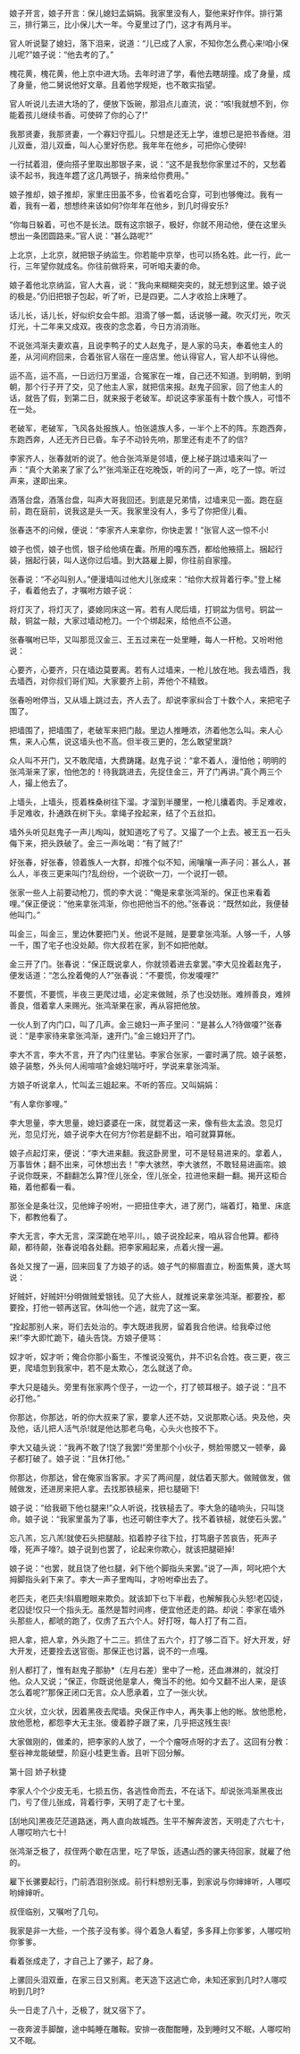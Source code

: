 <!-- { "loadSidebar": true } -->
娘子开言，娘子开言：保儿媳妇孟娟娟。我家里没有人，娶他来好作伴。排行第三，排行第三，比小保儿大一年。今夏里过了门，这才有两月半。

官人听说娶了媳妇，落下泪来，说道：“儿已成了人家，不知你怎么费心来!咱小保儿呢?”娘子说：“他去考的了。”

槐花黄，槐花黄，他上京中进大场。去年时进了学，看他去瞎胡撞。成了身量，成了身量，他二舅说他好文章。且着他学规矩，也不敢实指望。

官人听说儿去进大场的了，便放下饭碗，那泪点儿直流，说：“咳!我就想不到，你能着孩儿继续书香。可使碎了你的心了!”

我那贤妻，我那贤妻，一个寡妇守孤儿。只想是还无上学，谁想已是把书香继。泪儿双垂，泪儿双垂，叫人心里好伤悲。我年年在他乡，可把你心使碎!

一行拭着泪，便向搭子里取出那银子来，说：“这不是我愁你家里过不的，又愁着读不起书，我连年趱了这几两银子，捎来给你费用。”

娘子推却，娘子推却，家里庄田虽不多，俭省着吃合穿，可到也够俺过。我有一着，我有一着，想想终来该如何?你年年在他乡，到几时得安乐?

“你每日躲着，可也不是长法。既有这宗银子，极好，你就不用动他，便在这里头想出一条团圆路来。”官人说：“甚么路呢?”

上北京，上北京，就把银子纳监生。你若能中京举，也可以扬名姓。此一行，此一行，三年望你就成名。你往前做将来，可听咱夫妻的命。

娘子着他北京纳监，官人大喜，说：“我向来糊糊突突的，就无想到这里。娘子说的极是。”仍旧把银子包起，听了听，已是四更。二人才收拾上床睡了。

话儿长，话儿长，好似织女会牛郎。泪滴了够一瓢，话说够一藏。吹灭灯光，吹灭灯光，十二年来又成双。夜夜的念念着，今日方消消账。

不说张鸿渐夫妻欢喜，且说李鸭子的丈人赵鬼子，是人家的马夫，奉着他主人的差，从河间府回来，合着张官人宿在一座店里。他认得官人，官人却不认得他。

运不高，运不高，一日远归万里遥，合冤家在一堆，自己还不知道。到明朝，到明朝，那个行子开了交，见了他主人家，就把信来报。赵鬼子回家，回了他主人的话，就告了假，到第二日，就来报于老破军。却说这李家虽有十数个族人，可惜不在一处。

老破军，老破军，飞风各处报族人。怕张逵族人多，一半个上不的阵。东跑西奔，东跑西奔，人还无齐日已昏。车子不动铃先响，那里还有走不了的信?

李家齐人，张春就听的说了。他合张鸿渐是邻墙，便上梯子跳过墙来叫了一声：“真个大弟来了家了么?”张鸿渐正在吃晚饭，听的问了一声，吃了一惊。听过声来，遂即出来。

酒落台盘，酒落台盘，叫声大哥我回还。到底是兄弟情，过墙来见一面。跑在庭前，跑在庭前，说我这是头一天。我家里没有人，多亏了你把侄儿看。

张春迭不的问候，便说：“李家齐人来拿你，你快走罢！”张官人这一惊不小!

娘子也慌，娘子也慌，银子给他填在囊。所用的嘎东西，都给他掖搭上。捆起行装，捆起行装，叫人送你过后墙。到大路雇上脚，你往前自家撞。

张春说：“不必叫别人。”便漫墙叫过他大儿张成来：“给你大叔背着行李。”登上梯子，看着他去了，才嘱咐方娘子说：

将灯灭了，将灯灭了，婆媳同床这一宵。若有人爬后墙，打铜盆为信号。铜盆一敲，铜盆一敲，大家过墙动枪刀。一个个绑起来，给他点不公道。

张春嘱咐已毕，又叫那觅汉金三、王五过来在一处里睡，每人一杆枪。又吩咐他说：

心要齐，心要齐，只在墙边莫要离。若有人过墙来，一枪儿放在地。我去墙西，我去墙西，对你叔们哥们知。大家要齐上前，弄他个不精致。

张春吩咐停当，又从墙上跳过去，齐人去了。却说李家纠合丁十数个人，来把宅子围了。

把墙围了，把墙围了，老破军来把门敲。里边人推睡浓，济着他怎么叫。来人心焦，来人心焦，说这墙头也不高。但半夜三更的，怎么敢望里跳?

众人叫不开门，又不敢爬墙，大费踌躇。赵鬼子说：“拿不着人，漫怕他；明明的张鸿渐来了家，怕他怎的！待我跳进去，先捉住金三，开了门再讲。”真个两三个人，撮上他去了。

上墙头，上墙头，揽着株桑树往下溜。才溜到半腰里，一枪儿攮着肉。手足难收，手足难收，扑通跌在树下头。拿绳子拴起来，结了个五丝扣。

墙外头听见赵鬼子一声儿啕叫，就知道吃了亏了。又撮了一个上去。被王五一石头侮下来，把头跌破了。金三一声吆喝：“有了贼了!”

好张春，好张春，领着族人一大群，却推个似不知，闹嚷嚷一声子问：甚么人，甚么人，半夜三更来叫门?乱纷纷，一个说砍一刀，一个说打一顿。

张家一些人上前要动枪刀，慌的李大说：“俺是来拿张鸿渐的。保正也来看着哩。”保正便说：“他来拿张鸿渐，你也把他当不的他。”张春说：“既然如此，我便替他叫门。”

叫金三，叫金三，里边休要把门关。他说不是贼，是要拿张鸿渐。人够一千，人够一千，围了宅子也没处颠。你大叔若在家，到不如把他献。

金三开了门。张春说：“保正既说拿人，你就领着进去拿罢。”李大见拴着赵鬼子，便发话道：“怎么拴着俺的人?”张春说：“不要慌，你发嗄哩?”

不要慌，不要慌，半夜三更爬过墙，必定来做贼，杀了也没妨账。难辨善良，难辨善良，借着拿人来赐光。张鸿渐果在家，再从容把他放。

一伙人到了内门口，叫了几声。金三媳妇一声子里问：“是甚么人?待做嗄?”张春说：“是李家待来拿张鸿渐，速开门。”金三媳妇开了门。

李大不言，李大不言，开了内门往里钻。李家合张家，一霎时满了院。娘子装憨，娘子装憨，外头何人闹喧喧?金媳妇喘吁吁，学说来拿张鸿渐。

方娘子听说拿人，忙叫孟三姐起来。不听的答应。又叫娟娟：

“有人拿你爹哩。”

李大思量，李大思量，媳妇婆婆在一床，就觉着这一来，像有些太孟浪。忽见灯光，忽见灯光，娘子说李大在何方?你若是翻不出，咱可就算算帐。

娘子点起灯来，便说：“李大进来翻。我这卧房里，可不是轻易进来的。拿着人，万事皆休；翻不出来，可休想出去！”李大骇然，李大骇然，不敢轻易进画帘。娘子说你既来，不翻翻怎么算?侄儿张全，侄儿张全，拉进他来翻一翻。揭开这柜合箱，着他都看一看。

那张全是条壮汉，见他婶子吩咐，一把扭住李大，进了房门，端着灯，箱里、床底下，都教他看了。

李大无言，李大无言，深深跪在地平川。，娘子说拴起来，咱从容合他算。都待颠，都待颠，张春说咱各处翻。把李家厢起来，点着火搜一遍。

各处又搜了一遍，回来回复了方娘子的话。娘子气的柳眉直立，粉面焦黄，遂大骂说：

好贼奸，好贼奸!分明做贼爱银钱。见了大些人，就推说来拿张鸿渐。都要拴，都要拴，打他一顿再送官。休叫他一个逃，就完了这一案。

“拴起那别人来，哥们去处治的。李大既进我房，留着我合他讲。给我牵过他来!”李大即忙跪下，磕头告饶。方娘子便骂：

奴才听，奴才听；俺合你那小畜生，不惟说没冤仇，并不识名合姓。夜三更，夜三更，爬墙忽到我家中，若不是太欺心，怎么就送了命。

李大只是磕头。旁里有张家两个侄子，一边一个，打了顿耳根子。娘子说：“且不必打他。”

你那达，你那达，听的你大叔来了家，要拿人还不妨，又说那欺心话。央及他，央及他，话儿把人活气杀!就是他达那老乌龟，心头火也按不下。

李大又磕头说：“我再不敢了!饶了我罢!”旁里那个小伙子，劈脸带腮又一顿拳，鼻子都打破了。娘子说：“且休打他。”

你那达，你那达，曾在俺家当客家。才买了两间屋，就估着天那大。做贼做发，做贼做发，还进房来把人拿。去找那铁槌来，把乜腿砸下!

娘子说：“给我砸下他乜腿来!”众人听说，找铁槌去了。李大急的磕响头，只叫饶命。娘子说：“我家里虽为了事，也还可朝住李大了。找不着铁槌，就使石头罢。”

忘八羔，忘八羔!就使石头把腿敲。掐着脖子往下拉，打笃磨子苦哀告，死声子嚎，死声子嚎?。娘子说到也罢了，论起来你欺心，就该把腿砸掉!

娘子说：“也罢，就且饶了他乜腿，剁下他个脚指头来罢。”说了—声，呵叱把个大拇脚指头剁下来了。李大一声子里啕叫，才吩咐牵出去了。

老匹夫，老匹夫!斜眉瞪眼来欺负。就该卸下乜下半截，也解解我心头怒!老囚徒，老囚徒!仅只一个指头无。虽然是暂时间疼，便宜他还走的路。却说：李家在墙外头那些人，都唬的跑了，仅虏了五六个人。好打呀，每人打了有二百。

把人拿，把人拿，外头跑了十二三。抓住了五六个，打了够二百下。好大开发，好大开发，还要拴去送官衙。那保正也讨嚣，说不的一点嘎。

别人都打了，惟有赵鬼子那胁*（左月右差）里中了一枪，还血淋淋的，就没打他。众人又说；“保正，你既说他是拿人，俺当不的他。如今又翻不出人来，是该怎么着呢?”那保正闭口无言。众人愿承着，立了一张火状。

立火状，立火状，因着黑夜去爬墙。央保正作中人，再失事上他的帐。放他愿枪，放他愿枪，都怨李大无主张。傻着脖子跟了来，几乎把这残生丧!

大家做刚的，做柔的，把李家的人放了，一个个瘤呀点呀的才去了。这回有分教：壑谷神龙能破壁，阶庭小桂更生香。且听下回分解。

第十回  娇子秋捷

李家人个个少皮无毛，七损五伤，各逃性命而去，不在话下。却说张鸿渐黑夜出门，亏了侄儿张成，背着行李，天明了走了七十里。

[刮地风]黑夜茫茫道路迷，两人直向故城西。生平不解奔波苦，天明走了六七十，人哪哎哟六七十!

张鸿渐乏极了，叔侄两个歇在店里，吃了早饭，适遇山西的骡夫待回家，就雇了他的。

雇下长骡要起行，门前洒泪别张成。前行料想别无事，到家说与你婶婶听，人哪哎哟婶婶听。

叔侄临别，又嘱咐了几句。

我家是非一大些，一个孩子没有爹。得个着急人看望，多多拜上你爹爹，人哪哎哟你爹爹。

看着张成走了，才自己上了骡子，起了身。

上骡回头泪双垂，在家三日又别离。老天造下这逃亡命，未知还家到几时?人哪哎哟到几时?

头一日走了八十，乏极了，就又宿下了。

一夜奔波手脚酸，途中盹睡在雕鞍。安排一夜酣酣睡，及到睡时又不眠，人哪哎哟又不眠。


